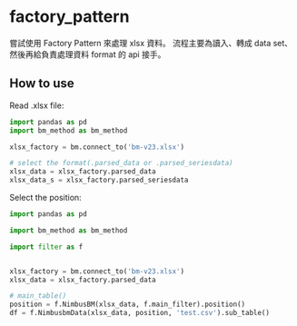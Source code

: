 # factory_pattern
嘗試使用 Factory Pattern 來處理 xlsx 資料。
流程主要為讀入、轉成 data set、然後再給負責處理資料 format 的 api 接手。
 

## How to use

Read .xlsx file:

```python
import pandas as pd
import bm_method as bm_method

xlsx_factory = bm.connect_to('bm-v23.xlsx')

# select the format(.parsed_data or .parsed_seriesdata)
xlsx_data = xlsx_factory.parsed_data
xlsx_data_s = xlsx_factory.parsed_seriesdata

```

Select the position:

```python
import pandas as pd

import bm_method as bm_method

import filter as f


xlsx_factory = bm.connect_to('bm-v23.xlsx')
xlsx_data = xlsx_factory.parsed_data

# main_table()
position = f.NimbusBM(xlsx_data, f.main_filter).position()
df = f.NimbusbmData(xlsx_data, position, 'test.csv').sub_table()

```
